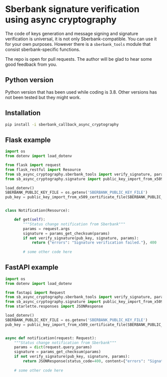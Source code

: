 # Sberbank signature verification using async cryptography

The code of keys generation and message signing and signature verification is universal, 
it is not only Sberbank-compatible. You can use it for your own purposes. 
However there is a `sberbank_tools` module that consist sberbank-specific functions.
 
The repo is open for pull requests. The author will be glad to hear some good feedback from you.
 
## Python version

Python version that has been used while coding is 3.8. Other versions has not been tested but they might work.

## Installation

```bash
pip install -i sberbank_callback_async_cryptography
```

## Flask example

```python
import os
from dotenv import load_dotenv

from flask import request
from flask_restful import Resource
from sb_async_cryptography.sberbank_tools import verify_signature, params_get_checksum
from sb_async_cryptography.signature import public_key_import_from_x509_certificate_file

load_dotenv()
SBERBANK_PUBLIC_KEY_FILE = os.getenv('SBERBANK_PUBLIC_KEY_FILE')
pub_key = public_key_import_from_x509_certificate_file(SBERBANK_PUBLIC_KEY_FILE)


class Notification(Resource):

    def get(self):
        """Status change notification from Sberbank"""
        params = request.args
        signature = params_get_checksum(params)
        if not verify_signature(pub_key, signature, params):
            return {"errors": "Signature verification failed."}, 400
        
        # some other code here
```

## FastAPI example

```python
import os
from dotenv import load_dotenv

from fastapi import Request
from sb_async_cryptography.sberbank_tools import verify_signature, params_get_checksum
from sb_async_cryptography.signature import public_key_import_from_x509_certificate_file
from starlette.responses import JSONResponse

load_dotenv()
SBERBANK_PUBLIC_KEY_FILE = os.getenv('SBERBANK_PUBLIC_KEY_FILE')
pub_key = public_key_import_from_x509_certificate_file(SBERBANK_PUBLIC_KEY_FILE)


async def notification(request: Request):
    """Status change notification from Sberbank"""
    params = dict(request.query_params)
    signature = params_get_checksum(params)
    if not verify_signature(pub_key, signature, params):
        return JSONResponse(status_code=400, content={"errors": "Signature verification failed."})
    
    # some other code here
```
